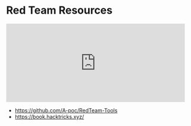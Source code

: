 # Red Team Resources

<iframe src="https://giphy.com/embed/oiWtiI43DkEc8" width="480" height="211" frameBorder="0" class="giphy-embed" allowFullScreen></iframe>

- https://github.com/A-poc/RedTeam-Tools
- https://book.hacktricks.xyz/